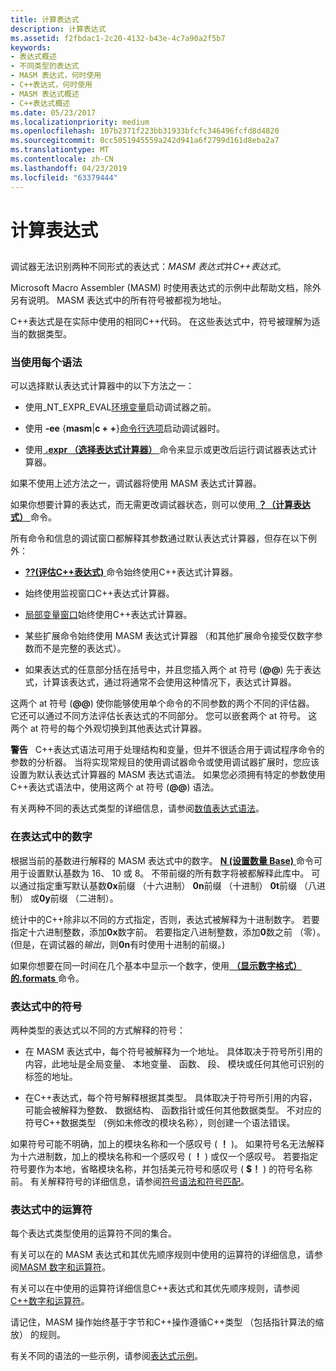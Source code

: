 ```yaml
---
title: 计算表达式
description: 计算表达式
ms.assetid: f2fbdac1-2c20-4132-b43e-4c7a90a2f5b7
keywords:
- 表达式概述
- 不同类型的表达式
- MASM 表达式，何时使用
- C++表达式，何时使用
- MASM 表达式概述
- C++表达式概述
ms.date: 05/23/2017
ms.localizationpriority: medium
ms.openlocfilehash: 107b2371f223bb31933bfcfc346496fcfd8d4820
ms.sourcegitcommit: 0cc5051945559a242d941a6f2799d161d8eba2a7
ms.translationtype: MT
ms.contentlocale: zh-CN
ms.lasthandoff: 04/23/2019
ms.locfileid: "63379444"
---
```

# <a name="evaluating-expressions"></a>计算表达式


## <span id="ddk_evaluating_expressions_dbg"></span><span id="DDK_EVALUATING_EXPRESSIONS_DBG"></span>


调试器无法识别两种不同形式的表达式：*MASM 表达式*并*C++表达式*。

Microsoft Macro Assembler (MASM) 时使用表达式的示例中此帮助文档，除外另有说明。 MASM 表达式中的所有符号被都视为地址。

C++表达式是在实际中使用的相同C++代码。 在这些表达式中，符号被理解为适当的数据类型。

### <a name="span-idwheneachsyntaxisusedspanspan-idwheneachsyntaxisusedspanwhen-each-syntax-is-used"></a><span id="when_each_syntax_is_used"></span><span id="WHEN_EACH_SYNTAX_IS_USED"></span>当使用每个语法

可以选择默认表达式计算器中的以下方法之一：

-   使用\_NT\_EXPR\_EVAL[环境变量](general-environment-variables.md)启动调试器之前。

-   使用 **-ee** {**masm**|**c + +**}[命令行选项](command-line-options.md)启动调试器时。

-   使用[ **.expr （选择表达式计算器）** ](-expr--choose-expression-evaluator-.md)命令来显示或更改后运行调试器表达式计算器。

如果不使用上述方法之一，调试器将使用 MASM 表达式计算器。

如果你想要计算的表达式，而无需更改调试器状态，则可以使用[ **？（计算表达式）** ](---evaluate-expression-.md)命令。

所有命令和信息的调试窗口都解释其参数通过默认表达式计算器，但存在以下例外：

-   [ **??(评估C++表达式)** ](----evaluate-c---expression-.md)命令始终使用C++表达式计算器。

-   始终使用监视窗口C++表达式计算器。

-   [局部变量窗口](locals-window.md)始终使用C++表达式计算器。

-   某些扩展命令始终使用 MASM 表达式计算器 （和其他扩展命令接受仅数字参数而不是完整的表达式）。

-   如果表达式的任意部分括在括号中，并且您插入两个 at 符号 (**@@**) 先于表达式，计算该表达式，通过将通常不会使用这种情况下，表达式计算器。

这两个 at 符号 (**@@**) 使你能够使用单个命令的不同参数的两个不同的评估器。 它还可以通过不同方法评估长表达式的不同部分。 您可以嵌套两个 at 符号。 这两个 at 符号的每个外观切换到其他表达式计算器。

**警告**   C++表达式语法可用于处理结构和变量，但并不很适合用于调试程序命令的参数的分析器。 当将实现常规目的使用调试器命令或使用调试器扩展时，您应该设置为默认表达式计算器的 MASM 表达式语法。 如果您必须拥有特定的参数使用C++表达式语法中，使用这两个 at 符号 (**@@**) 语法。

 

有关两种不同的表达式类型的详细信息，请参阅[数值表达式语法](numerical-expression-syntax.md)。

### <a name="span-idnumbersinexpressionsspanspan-idnumbersinexpressionsspannumbers-in-expressions"></a><span id="numbers_in_expressions"></span><span id="NUMBERS_IN_EXPRESSIONS"></span>在表达式中的数字

根据当前的基数进行解释的 MASM 表达式中的数字。 [ **N (设置数量 Base)** ](n--set-number-base-.md)命令可用于设置默认基数为 16、 10 或 8。 不带前缀的所有数字将被都解释此库中。 可以通过指定重写默认基数**0x**前缀 （十六进制） **0n**前缀 （十进制） **0t**前缀 （八进制） 或**0y**前缀 （二进制）。

统计中的C++除非以不同的方式指定，否则，表达式被解释为十进制数字。 若要指定十六进制整数，添加**0x**数字前。 若要指定八进制整数，添加**0**数之前 （零）。 (但是，在调试器的*输出*，则**0n**有时使用十进制的前缀。)

如果你想要在同一时间在几个基本中显示一个数字，使用[ **（显示数字格式） 的.formats** ](-formats--show-number-formats-.md)命令。

### <a name="span-idsymbolsinexpressionsspanspan-idsymbolsinexpressionsspansymbols-in-expressions"></a><span id="symbols_in_expressions"></span><span id="SYMBOLS_IN_EXPRESSIONS"></span>表达式中的符号

两种类型的表达式以不同的方式解释的符号：

-   在 MASM 表达式中，每个符号被解释为一个地址。 具体取决于符号所引用的内容，此地址是全局变量、 本地变量、 函数、 段、 模块或任何其他可识别的标签的地址。

-   在C++表达式，每个符号解释根据其类型。 具体取决于符号所引用的内容，可能会被解释为整数、 数据结构、 函数指针或任何其他数据类型。 不对应的符号C++数据类型 （例如未修改的模块名称），则创建一个语法错误。

如果符号可能不明确，加上的模块名称和一个感叹号 ( **！** )。 如果符号名无法解释为十六进制数，加上的模块名称和一个感叹号 ( **！** ) 或仅一个感叹号。 若要指定符号要作为本地，省略模块名称，并包括美元符号和感叹号 ( **$！** ) 的符号名称前。 有关解释符号的详细信息，请参阅[符号语法和符号匹配](symbol-syntax-and-symbol-matching.md)。

### <a name="span-idoperatorsinexpressionsspanspan-idoperatorsinexpressionsspanoperators-in-expressions"></a><span id="operators_in_expressions"></span><span id="OPERATORS_IN_EXPRESSIONS"></span>表达式中的运算符

每个表达式类型使用的运算符不同的集合。

有关可以在的 MASM 表达式和其优先顺序规则中使用的运算符的详细信息，请参阅[MASM 数字和运算符](masm-numbers-and-operators.md)。

有关可以在中使用的运算符详细信息C++表达式和其优先顺序规则，请参阅[C++数字和运算符](c---numbers-and-operators.md)。

请记住，MASM 操作始终基于字节和C++操作遵循C++类型 （包括指针算法的缩放） 的规则。

有关不同的语法的一些示例，请参阅[表达式示例](expression-examples.md)。

 

 





